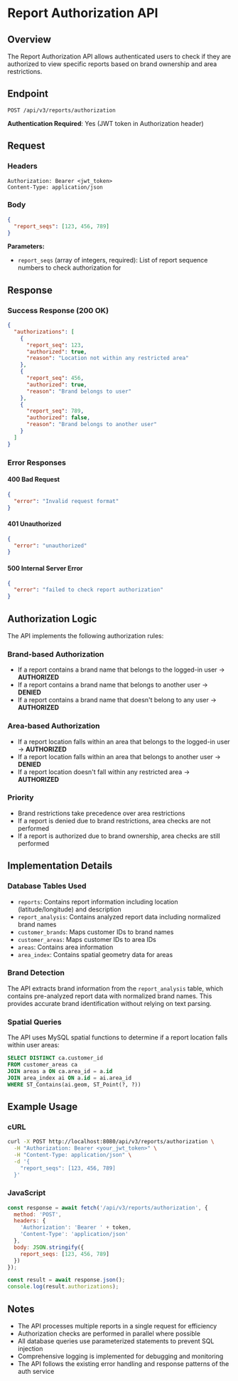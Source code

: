 # Report Authorization API

## Overview

The Report Authorization API allows authenticated users to check if they are authorized to view specific reports based on brand ownership and area restrictions.

## Endpoint

```
POST /api/v3/reports/authorization
```

**Authentication Required**: Yes (JWT token in Authorization header)

## Request

### Headers
```
Authorization: Bearer <jwt_token>
Content-Type: application/json
```

### Body
```json
{
  "report_seqs": [123, 456, 789]
}
```

**Parameters:**
- `report_seqs` (array of integers, required): List of report sequence numbers to check authorization for

## Response

### Success Response (200 OK)
```json
{
  "authorizations": [
    {
      "report_seq": 123,
      "authorized": true,
      "reason": "Location not within any restricted area"
    },
    {
      "report_seq": 456,
      "authorized": true,
      "reason": "Brand belongs to user"
    },
    {
      "report_seq": 789,
      "authorized": false,
      "reason": "Brand belongs to another user"
    }
  ]
}
```

### Error Responses

#### 400 Bad Request
```json
{
  "error": "Invalid request format"
}
```

#### 401 Unauthorized
```json
{
  "error": "unauthorized"
}
```

#### 500 Internal Server Error
```json
{
  "error": "failed to check report authorization"
}
```

## Authorization Logic

The API implements the following authorization rules:

### Brand-based Authorization
- If a report contains a brand name that belongs to the logged-in user → **AUTHORIZED**
- If a report contains a brand name that belongs to another user → **DENIED**
- If a report contains a brand name that doesn't belong to any user → **AUTHORIZED**

### Area-based Authorization
- If a report location falls within an area that belongs to the logged-in user → **AUTHORIZED**
- If a report location falls within an area that belongs to another user → **DENIED**
- If a report location doesn't fall within any restricted area → **AUTHORIZED**

### Priority
- Brand restrictions take precedence over area restrictions
- If a report is denied due to brand restrictions, area checks are not performed
- If a report is authorized due to brand ownership, area checks are still performed

## Implementation Details

### Database Tables Used
- `reports`: Contains report information including location (latitude/longitude) and description
- `report_analysis`: Contains analyzed report data including normalized brand names
- `customer_brands`: Maps customer IDs to brand names
- `customer_areas`: Maps customer IDs to area IDs
- `areas`: Contains area information
- `area_index`: Contains spatial geometry data for areas

### Brand Detection
The API extracts brand information from the `report_analysis` table, which contains pre-analyzed report data with normalized brand names. This provides accurate brand identification without relying on text parsing.

### Spatial Queries
The API uses MySQL spatial functions to determine if a report location falls within user areas:
```sql
SELECT DISTINCT ca.customer_id 
FROM customer_areas ca
JOIN areas a ON ca.area_id = a.id
JOIN area_index ai ON a.id = ai.area_id
WHERE ST_Contains(ai.geom, ST_Point(?, ?))
```



## Example Usage

### cURL
```bash
curl -X POST http://localhost:8080/api/v3/reports/authorization \
  -H "Authorization: Bearer <your_jwt_token>" \
  -H "Content-Type: application/json" \
  -d '{
    "report_seqs": [123, 456, 789]
  }'
```

### JavaScript
```javascript
const response = await fetch('/api/v3/reports/authorization', {
  method: 'POST',
  headers: {
    'Authorization': 'Bearer ' + token,
    'Content-Type': 'application/json'
  },
  body: JSON.stringify({
    report_seqs: [123, 456, 789]
  })
});

const result = await response.json();
console.log(result.authorizations);
```

## Notes

- The API processes multiple reports in a single request for efficiency
- Authorization checks are performed in parallel where possible
- All database queries use parameterized statements to prevent SQL injection
- Comprehensive logging is implemented for debugging and monitoring
- The API follows the existing error handling and response patterns of the auth service
